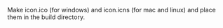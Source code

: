 Make icon.ico (for windows) and icon.icns (for mac and linux) and place them in the build directory.